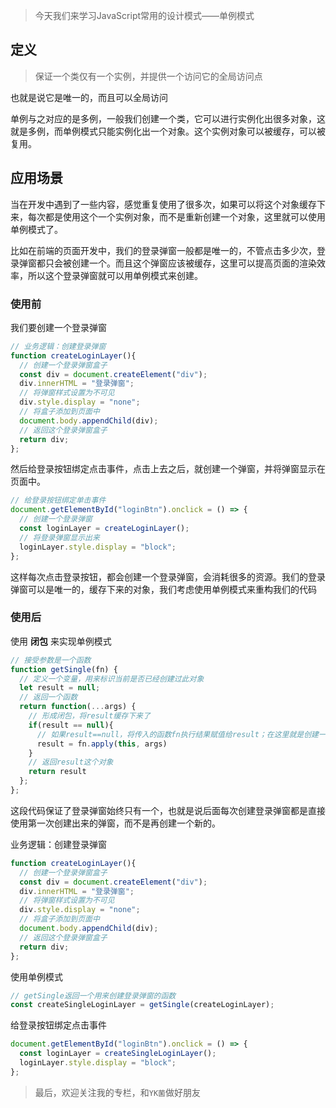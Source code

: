 
> 今天我们来学习JavaScript常用的设计模式——单例模式

## 定义

> 保证一个类仅有一个实例，并提供一个访问它的全局访问点

也就是说它是唯一的，而且可以全局访问

单例与之对应的是多例，一般我们创建一个类，它可以进行实例化出很多对象，这就是多例，而单例模式只能实例化出一个对象。这个实例对象可以被缓存，可以被复用。


## 应用场景

当在开发中遇到了一些内容，感觉重复使用了很多次，如果可以将这个对象缓存下来，每次都是使用这个一个实例对象，而不是重新创建一个对象，这里就可以使用单例模式了。

比如在前端的页面开发中，我们的登录弹窗一般都是唯一的，不管点击多少次，登录弹窗都只会被创建一个。而且这个弹窗应该被缓存，这里可以提高页面的渲染效率，所以这个登录弹窗就可以用单例模式来创建。



### 使用前

我们要创建一个登录弹窗

```js
// 业务逻辑：创建登录弹窗
function createLoginLayer(){
  // 创建一个登录弹窗盒子
  const div = document.createElement("div");
  div.innerHTML = "登录弹窗";
  // 将弹窗样式设置为不可见
  div.style.display = "none";
  // 将盒子添加到页面中
  document.body.appendChild(div);
  // 返回这个登录弹窗盒子
  return div;
};
```

然后给登录按钮绑定点击事件，点击上去之后，就创建一个弹窗，并将弹窗显示在页面中。

```js
// 给登录按钮绑定单击事件
document.getElementById("loginBtn").onclick = () => {
  // 创建一个登录弹窗
  const loginLayer = createLoginLayer();
  // 将登录弹窗显示出来
  loginLayer.style.display = "block";
};
```

这样每次点击登录按钮，都会创建一个登录弹窗，会消耗很多的资源。我们的登录弹窗可以是唯一的，缓存下来的对象，我们考虑使用单例模式来重构我们的代码


### 使用后

使用 **闭包** 来实现单例模式

```js
// 接受参数是一个函数
function getSingle(fn) {
  // 定义一个变量，用来标识当前是否已经创建过此对象
  let result = null;
  // 返回一个函数
  return function(...args) {
    // 形成闭包，将result缓存下来了
    if(result == null){
      // 如果result==null，将传入的函数fn执行结果赋值给result；在这里就是创建一个登录弹窗盒子
      result = fn.apply(this, args)
    }
    // 返回result这个对象
    return result
  };
};
```


这段代码保证了登录弹窗始终只有一个，也就是说后面每次创建登录弹窗都是直接使用第一次创建出来的弹窗，而不是再创建一个新的。


业务逻辑：创建登录弹窗

```js
function createLoginLayer(){
  // 创建一个登录弹窗盒子
  const div = document.createElement("div");
  div.innerHTML = "登录弹窗";
  // 将弹窗样式设置为不可见
  div.style.display = "none";
  // 将盒子添加到页面中
  document.body.appendChild(div);
  // 返回这个登录弹窗盒子
  return div;
};
```

使用单例模式

```js
// getSingle返回一个用来创建登录弹窗的函数
const createSingleLoginLayer = getSingle(createLoginLayer);
```

给登录按钮绑定点击事件
```js
document.getElementById("loginBtn").onclick = () => {
  const loginLayer = createSingleLoginLayer();
  loginLayer.style.display = "block";
};
```



> 最后，欢迎关注我的专栏，和`YK菌`做好朋友
